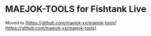 # MAEJOK-TOOLS for Fishtank Live

Moved to [https://github.com/maejok-xx/maejok-tools](https://github.com/maejok-xx/maejok-tools)
